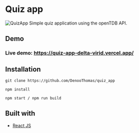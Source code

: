 # Quiz app
![QuizApp](https://user-images.githubusercontent.com/110465703/204332164-5a1f6c9a-4067-4fe1-af9e-ead0f2889369.png)
Simple quiz application using the openTDB API.

## Demo
### Live demo: https://quiz-app-delta-virid.vercel.app/

## Installation

```
git clone https://github.com/DenooThomas/quiz_app

npm install

npm start / npm run build
```

## Built with
- [React JS](https://reactjs.org/)

